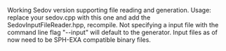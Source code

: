 Working Sedov version supporting file reading and generation. 
Usage: replace your sedov.cpp with this one and add the SedovInputFileReader.hpp, recompile.
Not specifying a input file with the command line flag "--input" will default to the generator.
Input files as of now need to be SPH-EXA compatible binary files.
